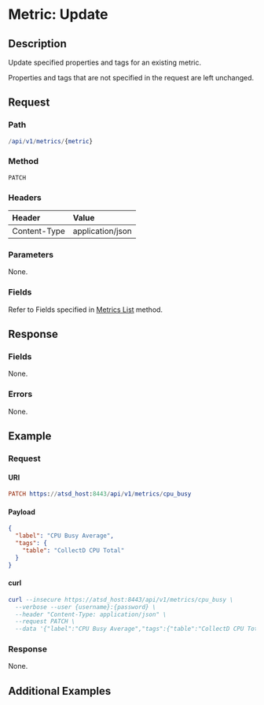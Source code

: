 # Metric: Update

## Description

Update specified properties and tags for an existing metric.

Properties and tags that are not specified in the request are left unchanged.

## Request

### Path

```elm
/api/v1/metrics/{metric}
```

### Method

```
PATCH
```

### Headers

|**Header**|**Value**|
|:---|:---|
| Content-Type | application/json |

### Parameters

None.

### Fields

Refer to Fields specified in [Metrics List](list.md#fields) method.

## Response

### Fields

None.

### Errors

None.

## Example

### Request

#### URI

```elm
PATCH https://atsd_host:8443/api/v1/metrics/cpu_busy
```

#### Payload

```json
{
  "label": "CPU Busy Average",
  "tags": {
    "table": "CollectD CPU Total"
  }
}
```

#### curl

```elm
curl --insecure https://atsd_host:8443/api/v1/metrics/cpu_busy \
  --verbose --user {username}:{password} \
  --header "Content-Type: application/json" \
  --request PATCH \
  --data '{"label":"CPU Busy Average","tags":{"table":"CollectD CPU Total"}}'
```

### Response

None.

## Additional Examples





